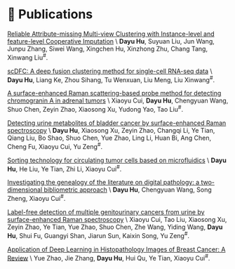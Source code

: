 
# 📝 Publications 
[Reliable Attribute-missing Multi-view Clustering with Instance-level and feature-level Cooperative Imputation](https://openreview.net/forum?id=peyB8AbCdY) \\
<b>Dayu Hu</b>, Suyuan Liu, Jun Wang, Junpu Zhang, Siwei Wang, Xingchen Hu, Xinzhong Zhu, Chang Tang, Xinwang Liu<sup>#</sup>. 

[scDFC: A deep fusion clustering method for single-cell RNA-seq data](https://apps.crossref.org/pendingpub/pendingpub.html?doi=10.1093%2Fbib%2Fbbad216) \\
<b>Dayu Hu</b>, Liang Ke, Zhou Sihang, Tu Wenxuan, Liu Meng, Liu Xinwang<sup>#</sup>. 

[A surface-enhanced Raman scattering-based probe method for detecting chromogranin A in adrenal tumors](https://www.futuremedicine.com/doi/abs/10.2217/nnm-2019-0436) \\
Xiaoyu Cui, <b>Dayu Hu</b>, Chengyuan Wang, Shuo Chen, Zeyin Zhao, Xiaosong Xu, Yudong Yao, Tao Liu<sup>#</sup>. 

[Detecting urine metabolites of bladder cancer by surface-enhanced Raman spectroscopy](https://www.sciencedirect.com/science/article/abs/pii/S1386142520310878) \\
<b>Dayu Hu</b>, Xiaosong Xu, Zeyin Zhao, Changqi Li, Ye Tian, Qiang Liu, Bo Shao, Shuo Chen, Yue Zhao, Ling Li, Huan Bi, Ang Chen, Cheng Fu, Xiaoyu Cui, Yu Zeng<sup>#</sup>. 

[Sorting technology for circulating tumor cells based on microfluidics](https://pubs.acs.org/doi/abs/10.1021/acscombsci.0c00157) \\
<b>Dayu Hu</b>, He Liu, Ye Tian, Zhi Li, Xiaoyu Cui<sup>#</sup>. 

[Investigating the genealogy of the literature on digital pathology: a two-dimensional bibliometric approach](https://link.springer.com/article/10.1007/s11192-021-04224-2) \\
<b>Dayu Hu</b>, Chengyuan Wang, Song Zheng, Xiaoyu Cui<sup>#</sup>. 

[Label-free detection of multiple genitourinary cancers from urine by surface-enhanced Raman spectroscopy](https://www.sciencedirect.com/science/article/abs/pii/S1386142520305229) \\
Xiaoyu Cui, Tao Liu, Xiaosong Xu, Zeyin Zhao, Ye Tian, Yue Zhao, Shuo Chen, Zhe Wang, Yiding Wang, <b>Dayu Hu</b>, Shui Fu, Guangyi Shan, Jiarun Sun, Kaixin Song, Yu Zeng<sup>#</sup>. 

[Application of Deep Learning in Histopathology Images of Breast Cancer: A Review](https://www.mdpi.com/2072-666X/13/12/2197) \\
Yue Zhao, Jie Zhang, <b>Dayu Hu</b>, Hui Qu, Ye Tian, Xiaoyu Cui<sup>#</sup>. 


